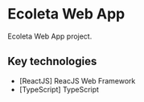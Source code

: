 # Ecoleta Web App

Ecoleta Web App project.


## Key technologies
- [ReactJS] ReacJS Web Framework
- [TypeScript] TypeScript
